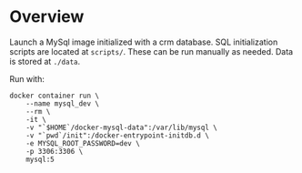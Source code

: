 # Overview

Launch a MySql image initialized with a crm database.  SQL initialization
 scripts are located at `scripts/`.  These can be run manually as needed. Data
 is stored at `./data`.

Run with:

```shell
docker container run \
    --name mysql_dev \
    --rm \
    -it \
    -v "`$HOME`/docker-mysql-data":/var/lib/mysql \
    -v "`pwd`/init":/docker-entrypoint-initdb.d \
    -e MYSQL_ROOT_PASSWORD=dev \
    -p 3306:3306 \
    mysql:5
```
